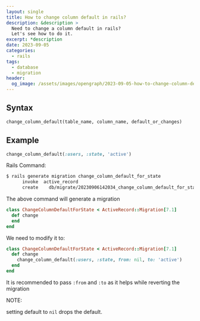 ```yaml
---
layout: single
title: How to change column default in rails?
description: &description >
  Need to change a column default in rails?
  Let's see how to do it.
excerpt: *description
date: 2023-09-05
categories:
  - rails
tags:
  - database
  - migration
header:
  og_image: /assets/images/opengraph/2023-09-05-how-to-change-column-default-in-rails.png
---
```


## Syntax

```ruby
change_column_default(table_name, column_name, default_or_changes)
```

## Example

```ruby
change_column_default(:users, :state, 'active')
```

Rails Command:

```bash
$ rails generate migration change_column_default_for_state
      invoke  active_record
      create    db/migrate/20230906142034_change_column_default_for_state.rb
```

The above command will generate a migration

```ruby
class ChangeColumnDefaultForState < ActiveRecord::Migration[7.1]
  def change
  end
end

```

We need to modify it to:

```ruby
class ChangeColumnDefaultForState < ActiveRecord::Migration[7.1]
  def change
    change_column_default(:users, :state, from: nil, to: 'active')
  end
end
```

It is recommended to pass `:from` and `:to` as it helps while reverting the migration

NOTE:

setting default to `nil` drops the default.
